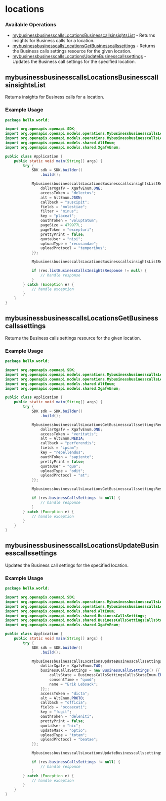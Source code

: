# locations

### Available Operations

* [mybusinessbusinesscallsLocationsBusinesscallsinsightsList](#mybusinessbusinesscallslocationsbusinesscallsinsightslist) - Returns insights for Business calls for a location.
* [mybusinessbusinesscallsLocationsGetBusinesscallssettings](#mybusinessbusinesscallslocationsgetbusinesscallssettings) - Returns the Business calls settings resource for the given location.
* [mybusinessbusinesscallsLocationsUpdateBusinesscallssettings](#mybusinessbusinesscallslocationsupdatebusinesscallssettings) - Updates the Business call settings for the specified location.

## mybusinessbusinesscallsLocationsBusinesscallsinsightsList

Returns insights for Business calls for a location.

### Example Usage

```java
package hello.world;

import org.openapis.openapi.SDK;
import org.openapis.openapi.models.operations.MybusinessbusinesscallsLocationsBusinesscallsinsightsListRequest;
import org.openapis.openapi.models.operations.MybusinessbusinesscallsLocationsBusinesscallsinsightsListResponse;
import org.openapis.openapi.models.shared.AltEnum;
import org.openapis.openapi.models.shared.XgafvEnum;

public class Application {
    public static void main(String[] args) {
        try {
            SDK sdk = SDK.builder()
                .build();

            MybusinessbusinesscallsLocationsBusinesscallsinsightsListRequest req = new MybusinessbusinesscallsLocationsBusinesscallsinsightsListRequest("debitis") {{
                dollarXgafv = XgafvEnum.ONE;
                accessToken = "delectus";
                alt = AltEnum.JSON;
                callback = "suscipit";
                fields = "molestiae";
                filter = "minus";
                key = "placeat";
                oauthToken = "voluptatum";
                pageSize = 479977L;
                pageToken = "excepturi";
                prettyPrint = false;
                quotaUser = "nisi";
                uploadType = "recusandae";
                uploadProtocol = "temporibus";
            }};            

            MybusinessbusinesscallsLocationsBusinesscallsinsightsListResponse res = sdk.locations.mybusinessbusinesscallsLocationsBusinesscallsinsightsList(req);

            if (res.listBusinessCallsInsightsResponse != null) {
                // handle response
            }
        } catch (Exception e) {
            // handle exception
        }
    }
}
```

## mybusinessbusinesscallsLocationsGetBusinesscallssettings

Returns the Business calls settings resource for the given location.

### Example Usage

```java
package hello.world;

import org.openapis.openapi.SDK;
import org.openapis.openapi.models.operations.MybusinessbusinesscallsLocationsGetBusinesscallssettingsRequest;
import org.openapis.openapi.models.operations.MybusinessbusinesscallsLocationsGetBusinesscallssettingsResponse;
import org.openapis.openapi.models.shared.AltEnum;
import org.openapis.openapi.models.shared.XgafvEnum;

public class Application {
    public static void main(String[] args) {
        try {
            SDK sdk = SDK.builder()
                .build();

            MybusinessbusinesscallsLocationsGetBusinesscallssettingsRequest req = new MybusinessbusinesscallsLocationsGetBusinesscallssettingsRequest("ab") {{
                dollarXgafv = XgafvEnum.ONE;
                accessToken = "veritatis";
                alt = AltEnum.MEDIA;
                callback = "perferendis";
                fields = "ipsam";
                key = "repellendus";
                oauthToken = "sapiente";
                prettyPrint = false;
                quotaUser = "quo";
                uploadType = "odit";
                uploadProtocol = "at";
            }};            

            MybusinessbusinesscallsLocationsGetBusinesscallssettingsResponse res = sdk.locations.mybusinessbusinesscallsLocationsGetBusinesscallssettings(req);

            if (res.businessCallsSettings != null) {
                // handle response
            }
        } catch (Exception e) {
            // handle exception
        }
    }
}
```

## mybusinessbusinesscallsLocationsUpdateBusinesscallssettings

Updates the Business call settings for the specified location.

### Example Usage

```java
package hello.world;

import org.openapis.openapi.SDK;
import org.openapis.openapi.models.operations.MybusinessbusinesscallsLocationsUpdateBusinesscallssettingsRequest;
import org.openapis.openapi.models.operations.MybusinessbusinesscallsLocationsUpdateBusinesscallssettingsResponse;
import org.openapis.openapi.models.shared.AltEnum;
import org.openapis.openapi.models.shared.BusinessCallsSettings;
import org.openapis.openapi.models.shared.BusinessCallsSettingsCallsStateEnum;
import org.openapis.openapi.models.shared.XgafvEnum;

public class Application {
    public static void main(String[] args) {
        try {
            SDK sdk = SDK.builder()
                .build();

            MybusinessbusinesscallsLocationsUpdateBusinesscallssettingsRequest req = new MybusinessbusinesscallsLocationsUpdateBusinesscallssettingsRequest("at") {{
                dollarXgafv = XgafvEnum.TWO;
                businessCallsSettings = new BusinessCallsSettings() {{
                    callsState = BusinessCallsSettingsCallsStateEnum.ENABLED;
                    consentTime = "quod";
                    name = "Erik Lebsack";
                }};;
                accessToken = "dicta";
                alt = AltEnum.PROTO;
                callback = "officia";
                fields = "occaecati";
                key = "fugit";
                oauthToken = "deleniti";
                prettyPrint = false;
                quotaUser = "hic";
                updateMask = "optio";
                uploadType = "totam";
                uploadProtocol = "beatae";
            }};            

            MybusinessbusinesscallsLocationsUpdateBusinesscallssettingsResponse res = sdk.locations.mybusinessbusinesscallsLocationsUpdateBusinesscallssettings(req);

            if (res.businessCallsSettings != null) {
                // handle response
            }
        } catch (Exception e) {
            // handle exception
        }
    }
}
```
